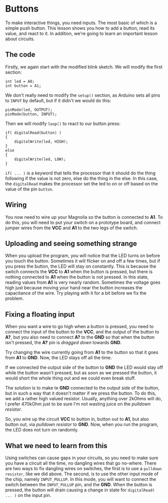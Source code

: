 # Buttons

To make interactive things, you need inputs. The most basic of which is a simple push button. This lesson shows you how to add a button, read its value, and react to it. In addition, we're going to learn an important lesson about circuits.

## The code

Firstly, we again start with the modified blink sketch. We will modify the first section:

    int led = A0;
    int button = A1;

We don't really need to modify the `setup()` section, as Arduino sets all pins to `INPUT` by default, but if it didn't we would do this:

    pinMode(led, OUTPUT);
    pinMode(button, INPUT);

Then we will modify `loop()` to react to our button press:

    if( digitalRead(button) )
    {
        digitalWrite(led, HIGH);
    }
    else
    {
        digitalWrite(led, LOW);
    }

`if( ... )` is a keyword that tells the processor that it should do the thing following if the value is not zero, else do the thing in the else. In this case, the `digitalRead` makes the processor set the led to on or off based on the value of the pin `button`.

## Wiring

You now need to wire up your Magnolia so the button is connected to **A1**. To do this, you will need to put your switch on a prototype board, and connect jumper wires from the **VCC** and **A1** to the two legs of the switch.

## Uploading and seeing something strange

When you upload the program, you will notice that the LED turns on before you touch the button. Sometimes it will flicker on and off a few times, but if you press the button, the LED will stay on constantly. This is because the switch connects the **VCC** to **A1** when the button is pressed, but there is nothing connected to **A1** when the button is not pressed. In this state, reading values from **A1** is very nearly random. Sometimes the voltage goes high just because moving your hand near the button increases the capacitance of the wire. Try playing with it for a bit before we fix the problem.

## Fixing a floating input

When you want a wire to go high when a button is pressed, you need to connect the input of the button to the **VCC**, and the output of the button to **A?**, but you also need to connect **A?** to the **GND** so that when the button isn't pressed, the **A?** pin is *dragged down* towards **GND**.

Try changing the wire currently going from **A1** to the button so that it goes from **A1** to **GND**. Now, the LED stays off all the time.

If we connected the output side of the button to **GND** the LED would stay off while the button wasn't pressed, but as soon as we pressed the button, it would short the whole thing out and we could even break stuff.

The solution is to make te **GND** connected to the output side of the button, but in such a way that it doesn't matter if we press the button. To do this, we add a rather high valued resistor. Usually, anything over 2kOhms will do, I prefer 470kOhm just to be sure I'm not wasting juice on the *pulldown resistor*.

So, you wire up the circuit **VCC** to button in, button out to **A1**, but also button out, via *pulldown resistor* to **GND**. Now, when you run the program, the LED does not turn on randomly.

## What we need to learn from this

Using switches can cause gaps in your circuits, so you need to make sure you have a circuit all the time, no dangling wires that go no-where. There are two ways to fix dangling wires on switches, the first is to use a `pulldown resistor`, like we did above. The second, is to use the other input mode of the chip, namely `INPUT_PULLUP`. In this mode, you will want to connect the switch between the `INPUT_PULLUP` pin, and the **GND**. When the button is pressed, the button will drain causing a change in state for `digitalRead( ... )` on the input pin.
